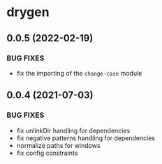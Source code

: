 # drygen

## 0.0.5 (2022-02-19)

### BUG FIXES

- fix the importing of the `change-case` module

## 0.0.4 (2021-07-03)

### BUG FIXES

- fix unlinkDir handling for dependencies
- fix negative patterns handling for dependencies
- normalize paths for windows
- fix config constraints
